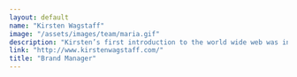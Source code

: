 ```yaml
---
layout: default
name: "Kirsten Wagstaff"
image: "/assets/images/team/maria.gif"
description: "Kirsten’s first introduction to the world wide web was in 1999 when the internet made sounds resembling a telephone in a blender."
link: "http://www.kirstenwagstaff.com/"
title: "Brand Manager"
---
```


